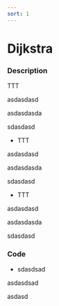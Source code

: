 ```yaml
---
sort: 1
---
```


# Dijkstra

### Description



TTT

asdasdasd

asdasdasda

sdasdasd

* TTT

asdasdasd

asdasdasda

sdasdasd

* TTT

asdasdasd

asdasdasda

sdasdasd





### Code

* sdasdsad

asdasdsad

 asdasd

